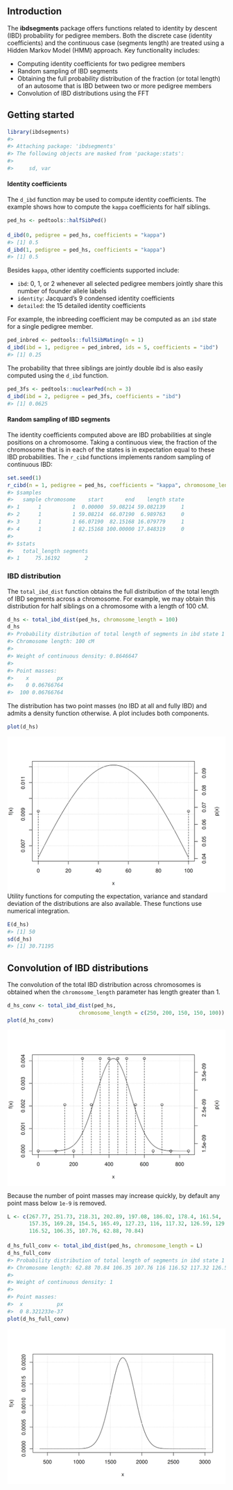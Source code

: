 
<!-- README.md is generated from README.Rmd. Please edit that file -->

## Introduction

The **ibdsegments** package offers functions related to identity by
descent (IBD) probability for pedigree members. Both the discrete case
(identity coefficients) and the continuous case (segments length) are
treated using a Hidden Markov Model (HMM) approach. Key functionality
includes:

- Computing identity coefficients for two pedigree members
- Random sampling of IBD segments
- Obtaining the full probability distribution of the fraction (or total
  length) of an autosome that is IBD between two or more pedigree
  members
- Convolution of IBD distributions using the FFT

## Getting started

``` r
library(ibdsegments)
#> 
#> Attaching package: 'ibdsegments'
#> The following objects are masked from 'package:stats':
#> 
#>     sd, var
```

#### Identity coefficients

The `d_ibd` function may be used to compute identity coefficients. The
example shows how to compute the `kappa` coefficients for half siblings.

``` r
ped_hs <- pedtools::halfSibPed()

d_ibd(0, pedigree = ped_hs, coefficients = "kappa")
#> [1] 0.5
d_ibd(1, pedigree = ped_hs, coefficients = "kappa")
#> [1] 0.5
```

Besides `kappa`, other identity coefficients supported include:

- `ibd`: 0, 1, or 2 whenever all selected pedigree members jointly share
  this number of founder allele labels
- `identity`: Jacquard’s 9 condensed identity coefficients
- `detailed`: the 15 detailed identity coefficients

For example, the inbreeding coefficient may be computed as an `ibd`
state for a single pedigree member.

``` r
ped_inbred <- pedtools::fullSibMating(n = 1)
d_ibd(ibd = 1, pedigree = ped_inbred, ids = 5, coefficients = "ibd")
#> [1] 0.25
```

The probability that three siblings are jointly double ibd is also
easily computed using the `d_ibd` function.

``` r
ped_3fs <- pedtools::nuclearPed(nch = 3)
d_ibd(ibd = 2, pedigree = ped_3fs, coefficients = "ibd")
#> [1] 0.0625
```

#### Random sampling of IBD segments

The identity coefficients computed above are IBD probabilities at single
positions on a chromosome. Taking a continuous view, the fraction of the
chromosome that is in each of the states is in expectation equal to
these IBD probabilities. The `r_cibd` functions implements random
sampling of continuous IBD:

``` r
set.seed(1)
r_cibd(n = 1, pedigree = ped_hs, coefficients = "kappa", chromosome_length = 100)
#> $samples
#>   sample chromosome    start       end    length state
#> 1      1          1  0.00000  59.08214 59.082139     1
#> 2      1          1 59.08214  66.07190  6.989763     0
#> 3      1          1 66.07190  82.15168 16.079779     1
#> 4      1          1 82.15168 100.00000 17.848319     0
#> 
#> $stats
#>   total_length segments
#> 1     75.16192        2
```

### IBD distribution

The `total_ibd_dist` function obtains the full distribution of the total
length of IBD segments across a chromosome. For example, we may obtain
this distribution for half siblings on a chromosome with a length of 100
cM.

``` r
d_hs <- total_ibd_dist(ped_hs, chromosome_length = 100)
d_hs
#> Probability distribution of total length of segments in ibd state 1  
#> Chromosome length: 100 cM
#> 
#> Weight of continuous density: 0.8646647 
#> 
#> Point masses: 
#>    x         px
#>    0 0.06766764
#>  100 0.06766764
```

The distribution has two point masses (no IBD at all and fully IBD) and
admits a density function otherwise. A plot includes both components.

``` r
plot(d_hs)
```

<img src="man/figures/README-unnamed-chunk-8-1.png" style="display: block; margin: auto;" />
Utility functions for computing the expectation, variance and standard
deviation of the distributions are also available. These functions use
numerical integration.

``` r
E(d_hs)
#> [1] 50
sd(d_hs)
#> [1] 30.71195
```

## Convolution of IBD distributions

The convolution of the total IBD distribution across chromosomes is
obtained when the `chromosome_length` parameter has length greater than
1.

``` r
d_hs_conv <- total_ibd_dist(ped_hs, 
                       chromosome_length = c(250, 200, 150, 150, 100))
plot(d_hs_conv)
```

<img src="man/figures/README-unnamed-chunk-10-1.png" style="display: block; margin: auto;" />

Because the number of point masses may increase quickly, by default any
point mass below `1e-9` is removed.

``` r
L <- c(267.77, 251.73, 218.31, 202.89, 197.08, 186.02, 178.4, 161.54, 
       157.35, 169.28, 154.5, 165.49, 127.23, 116, 117.32, 126.59, 129.53, 
       116.52, 106.35, 107.76, 62.88, 70.84)

d_hs_full_conv <- total_ibd_dist(ped_hs, chromosome_length = L)
d_hs_full_conv
#> Probability distribution of total length of segments in ibd state 1  
#> Chromosome length: 62.88 70.84 106.35 107.76 116 116.52 117.32 126.59 127.23 129.53 154.5 157.35 161.54 165.49 169.28 178.4 186.02 197.08 202.89 218.31 251.73 267.77 cM
#> 
#> Weight of continuous density: 1 
#> 
#> Point masses: 
#>  x           px
#>  0 8.321233e-37
plot(d_hs_full_conv)
```

<img src="man/figures/README-unnamed-chunk-11-1.png" style="display: block; margin: auto;" />
